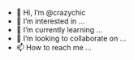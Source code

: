 - 👋 Hi, I’m @crazychic
- 👀 I’m interested in ...
- 🌱 I’m currently learning ...
- 💞️ I’m looking to collaborate on ...
- 📫 How to reach me ...

<!---
crazychic/crazychic is a ✨ special ✨ repository because its `README.md` (this file) appears on your GitHub profile.
You can click the Preview link to take a look at your changes.
--->
